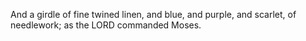 And a girdle of fine twined linen, and blue, and purple, and scarlet, of needlework; as the LORD commanded Moses.
